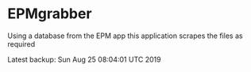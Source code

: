 # EPMgrabber
Using a database from the EPM app this application scrapes the files as required


Latest backup: Sun Aug 25 08:04:01 UTC 2019
